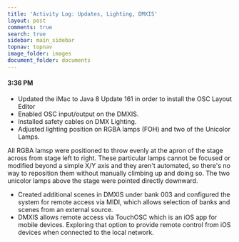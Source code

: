 ```yaml
---
title: 'Activity Log: Updates, Lighting, DMXIS'
layout: post
comments: true
search: true
sidebar: main_sidebar
topnav: topnav
image_folder: images
document_folder: documents
---
```


#### 3:36 PM

- Updated the iMac to Java 8 Update 161 in order to install the OSC Layout Editor
- Enabled OSC input/output on the DMXIS.
- Installed safety cables on DMX Lighting.
- Adjusted lighting position on RGBA lamps (FOH) and two of the Unicolor Lamps.

All RGBA lamsp were positioned to throw evenly at the apron of the stage across from stage left to right.  These particular lamps cannot be focused or modified beyond a simple X/Y axis and they aren't automated, so there's no way to reposition them without manually climbing up and doing so.  The two unicolor lamps above the stage were pointed directly downward.  

- Created additional scenes in DMXIS under bank 003 and configured the system for remote access via MIDI, which allows selection of banks and scenes from an external source.
- DMXIS allows remote access via TouchOSC which is an iOS app for mobile devices.  Exploring that option to provide remote control from iOS devices when connected to the local network.